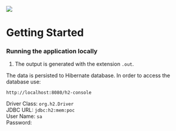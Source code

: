 ![](https://github.com/mbarcia/spring-boot-junit5/workflows/tests/badge.svg)

# Getting Started

### Running the application locally

1. The output is generated with the extension `.out`.

The data is persisted to Hibernate database. In order to access the database use:
```
http://localhost:8080/h2-console
```

Driver Class: `org.h2.Driver`<br>
JDBC URL: `jdbc:h2:mem:poc`<br>
User Name: `sa`<br>
Password:<br>

